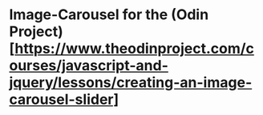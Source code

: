 # Image-Carousel for the (Odin Project)[https://www.theodinproject.com/courses/javascript-and-jquery/lessons/creating-an-image-carousel-slider]
